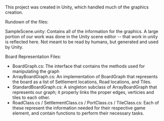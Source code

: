 This project was created in Unity, which handled much of the graphics creation.

Rundown of the files:

SampleScene.unity: Contains all of the information for the graphics.  A large portion of
  our work was done in the Unity scene editor -- that work in unity is reflected here. 
  Not meant to be read by humans, but generated and used by Unity.	

Board Representation Files:
- BoardGraph.cs: The interface that contains the methods used for manipulating the graph
- ArrayBoardGraph.cs: An implementation of BoardGraph that represents the board as a list
    of Settlement locations, Road locations, and Tiles.
- StandardBoardGraph.cs: A singleton subclass of ArrayBoardGraph that represents our graph;
    it properly links the proper edges, verticies and tiles to each other.
- RoadClass.cs / SettlementClass.cs / PortClass.cs / TileClass.cs: Each of these represent 
    the information needed for their respective game element, and contain functions to
    perform their necessary tasks.
